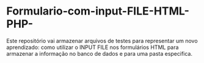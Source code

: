 # Formulario-com-input-FILE-HTML-PHP-
Este repositório vai armazenar arquivos de testes para representar um novo aprendizado: como utilizar o INPUT FILE nos formulários HTML para armazenar a informação no banco de dados e para uma pasta especifica. 
